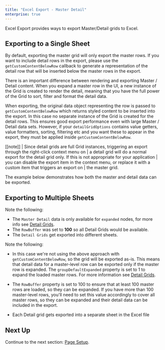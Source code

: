 ```yaml
---
title: "Excel Export - Master Detail"
enterprise: true
---
```


Excel Export provides ways to export Master/Detail grids to Excel.

## Exporting to a Single Sheet

By default, exporting the master grid will only export the master rows. If you want to include detail rows in the export, please use the `getCustomContentBelowRow` callback to generate a representation of the detail row that will be inserted below the master rows in the export.

There is an important difference between rendering and exporting Master / Detail content. When you expand a master row in the UI, a new instance of the Grid is created to render the detail, meaning that you have the full power of the Grid to sort, filter and format the detail data.

When exporting, the original data object representing the row is passed to `getCustomContentBelowRow` which returns styled content to be inserted into the export. In this case no separate instance of the Grid is created for the detail rows. This ensures good export performance even with large Master / Detail data sets. However, if your `detailGridOptions` contains value getters, value formatters, sorting, filtering etc and you want these to appear in the export, they must be applied inside `getCustomContentBelowRow`.

[[note]]
| Since detail grids are full Grid instances, triggering an export through the right-click context menu on
| a detail grid will do a normal export for the detail grid only. If this is not appropriate for your application
| you can disable the export item in the context menu, or replace it with a custom item that triggers an export on
| the master grid.

The example below demonstrates how both the master and detail data can be exported.

<grid-example title='Exporting Master / Detail Data' name='single-sheet' type='generated' options='{ "enterprise": true, "modules": ["clientside", "masterdetail", "menu", "columnpanel", "clipboard", "excel"], "exampleHeight": 550 }'></grid-example>

##  Exporting to Multiple Sheets

Note the following:

- The `Master Detail` data is only available for `expanded` nodes, for more info see [Detail Grids](/master-detail-grids/).
- The `RowBuffer` was set to **100** so all Detail Grids would be available.
- The `Detail Grids` get exported into different sheets.

Note the following:

- In this case we're not using the above approach with `getCustomContentBelowRow`, so the grid will be exported as-is. This means that detail data for a master-level row can be exported only if the master row is expanded. The `groupDefaultExpanded` property is set to 1 to expand the loaded master rows. For more information see [Detail Grids](../master-detail-grids/).

- The `RowBuffer` property is set to 100 to ensure that at least 100 master rows are loaded, so they can be expanded. If you have more than 100 master-level rows, you'll need to set this value accordingly to cover all master rows, so they can be expanded and their detail data can be included in the export.

- Each Detail grid gets exported into a separate sheet in the Excel file

<grid-example title='Excel Export - Multiple Sheets with Master Detail' name='multiple-sheets' type='generated' options='{ "enterprise": true }'></grid-example>

## Next Up

Continue to the next section: [Page Setup](../excel-export-page-setup/).